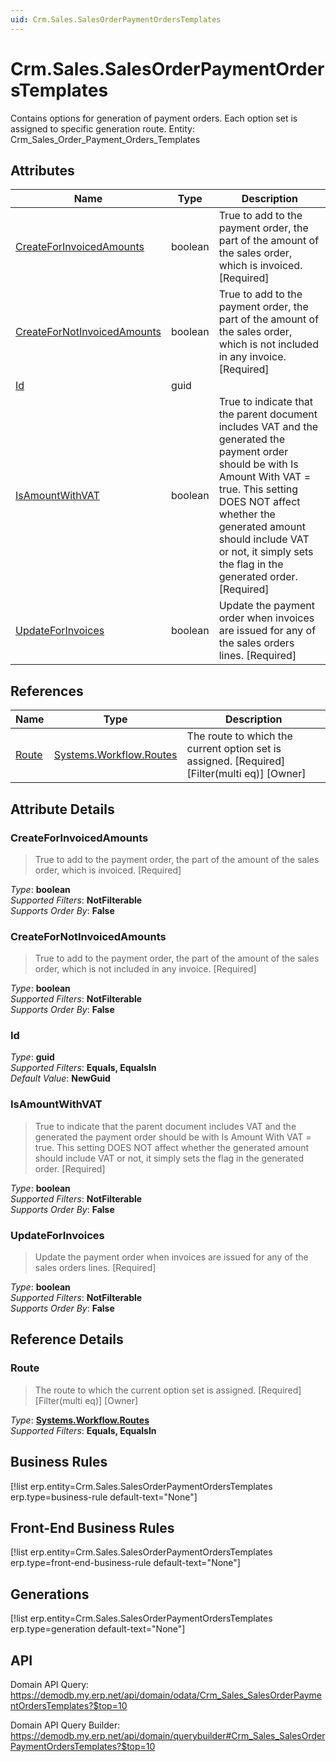 ```yaml
---
uid: Crm.Sales.SalesOrderPaymentOrdersTemplates
---
```

# Crm.Sales.SalesOrderPaymentOrdersTemplates

Contains options for generation of payment orders. Each option set is assigned to specific generation route. Entity: Crm_Sales_Order_Payment_Orders_Templates

## Attributes

| Name | Type | Description |
| ---- | ---- | --- |
| [CreateForInvoicedAmounts](Crm.Sales.SalesOrderPaymentOrdersTemplates.md#createforinvoicedamounts) | boolean | True to add to the payment order, the part of the amount of the sales order, which is invoiced. [Required] 
| [CreateForNotInvoicedAmounts](Crm.Sales.SalesOrderPaymentOrdersTemplates.md#createfornotinvoicedamounts) | boolean | True to add to the payment order, the part of the amount of the sales order, which is not included in any invoice. [Required] 
| [Id](Crm.Sales.SalesOrderPaymentOrdersTemplates.md#id) | guid |  
| [IsAmountWithVAT](Crm.Sales.SalesOrderPaymentOrdersTemplates.md#isamountwithvat) | boolean | True to indicate that the parent document includes VAT and the generated the payment order should be with Is Amount With VAT = true. This setting DOES NOT affect whether the generated amount should include VAT or not, it simply sets the flag in the generated order. [Required] 
| [UpdateForInvoices](Crm.Sales.SalesOrderPaymentOrdersTemplates.md#updateforinvoices) | boolean | Update the payment order when invoices are issued for any of the sales orders lines. [Required] 

## References

| Name | Type | Description |
| ---- | ---- | --- |
| [Route](Crm.Sales.SalesOrderPaymentOrdersTemplates.md#route) | [Systems.Workflow.Routes](Systems.Workflow.Routes.md) | The route to which the current option set is assigned. [Required] [Filter(multi eq)] [Owner] |


## Attribute Details

### CreateForInvoicedAmounts

> True to add to the payment order, the part of the amount of the sales order, which is invoiced. [Required]

_Type_: **boolean**  
_Supported Filters_: **NotFilterable**  
_Supports Order By_: **False**  

### CreateForNotInvoicedAmounts

> True to add to the payment order, the part of the amount of the sales order, which is not included in any invoice. [Required]

_Type_: **boolean**  
_Supported Filters_: **NotFilterable**  
_Supports Order By_: **False**  

### Id

_Type_: **guid**  
_Supported Filters_: **Equals, EqualsIn**  
_Default Value_: **NewGuid**  

### IsAmountWithVAT

> True to indicate that the parent document includes VAT and the generated the payment order should be with Is Amount With VAT = true. This setting DOES NOT affect whether the generated amount should include VAT or not, it simply sets the flag in the generated order. [Required]

_Type_: **boolean**  
_Supported Filters_: **NotFilterable**  
_Supports Order By_: **False**  

### UpdateForInvoices

> Update the payment order when invoices are issued for any of the sales orders lines. [Required]

_Type_: **boolean**  
_Supported Filters_: **NotFilterable**  
_Supports Order By_: **False**  


## Reference Details

### Route

> The route to which the current option set is assigned. [Required] [Filter(multi eq)] [Owner]

_Type_: **[Systems.Workflow.Routes](Systems.Workflow.Routes.md)**  
_Supported Filters_: **Equals, EqualsIn**  



## Business Rules

[!list erp.entity=Crm.Sales.SalesOrderPaymentOrdersTemplates erp.type=business-rule default-text="None"]

## Front-End Business Rules

[!list erp.entity=Crm.Sales.SalesOrderPaymentOrdersTemplates erp.type=front-end-business-rule default-text="None"]

## Generations

[!list erp.entity=Crm.Sales.SalesOrderPaymentOrdersTemplates erp.type=generation default-text="None"]

## API

Domain API Query:
<https://demodb.my.erp.net/api/domain/odata/Crm_Sales_SalesOrderPaymentOrdersTemplates?$top=10>

Domain API Query Builder:
<https://demodb.my.erp.net/api/domain/querybuilder#Crm_Sales_SalesOrderPaymentOrdersTemplates?$top=10>

